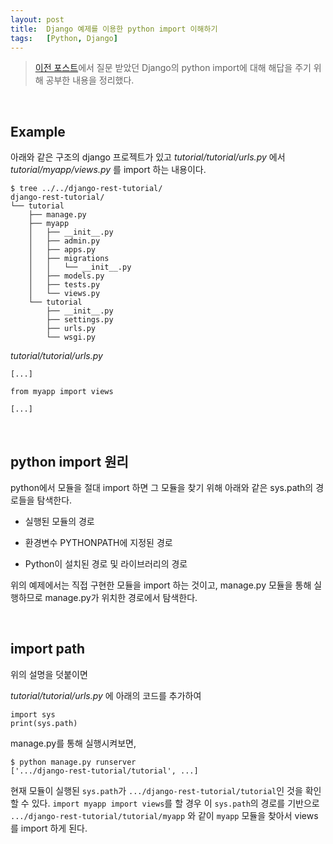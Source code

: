 ```yaml
---
layout: post
title:  Django 예제를 이용한 python import 이해하기
tags:   [Python, Django]
---
```


> [이전 포스트](https://cjh5414.github.io/django-rest-framework/)에서 질문 받았던 Django의 python import에 대해 해답을 주기 위해 공부한 내용을 정리했다.  

<br/>  

## Example  

아래와 같은 구조의 django 프로젝트가 있고 _tutorial/tutorial/urls.py_ 에서 _tutorial/myapp/views.py_ 를 import 하는 내용이다.  

```
$ tree ../../django-rest-tutorial/
django-rest-tutorial/
└── tutorial
    ├── manage.py
    ├── myapp
    │   ├── __init__.py
    │   ├── admin.py
    │   ├── apps.py
    │   ├── migrations
    │   │   └── __init__.py
    │   ├── models.py
    │   ├── tests.py
    │   └── views.py
    └── tutorial
        ├── __init__.py
        ├── settings.py
        ├── urls.py
        └── wsgi.py
```  

_tutorial/tutorial/urls.py_   

```
[...]

from myapp import views

[...]
```  

<br/>  

## python import 원리  

python에서 모듈을 절대 import 하면 그 모듈을 찾기 위해 아래와 같은 sys.path의 경로들을 탐색한다.

- 실행된 모듈의 경로

- 환경변수 PYTHONPATH에 지정된 경로  

- Python이 설치된 경로 및 라이브러리의 경로  

위의 예제에서는 직접 구현한 모듈을 import 하는 것이고, manage.py 모듈을 통해 실행하므로 manage.py가 위치한 경로에서 탐색한다.  

<br/>

## import path

위의 설명을 덧붙이면

_tutorial/tutorial/urls.py_ 에 아래의 코드를 추가하여  

```
import sys
print(sys.path)
```  

manage.py를 통해 실행시켜보면,

```
$ python manage.py runserver
['.../django-rest-tutorial/tutorial', ...]
```  

 현재 모듈이 실행된 `sys.path`가 `.../django-rest-tutorial/tutorial`인 것을 확인할 수 있다. `import myapp import views`를 할 경우 이 `sys.path`의 경로를 기반으로 `.../django-rest-tutorial/tutorial/myapp` 와 같이 `myapp` 모듈을 찾아서 views를 import 하게 된다.  
